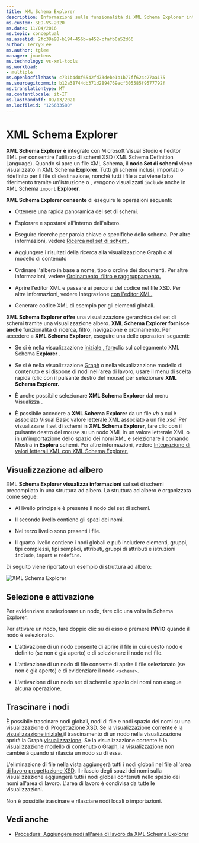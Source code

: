 ```yaml
---
title: XML Schema Explorer
description: Informazioni sulle funzionalità di XML Schema Explorer integrate con Visual Studio e l'editor XML.
ms.custom: SEO-VS-2020
ms.date: 11/04/2016
ms.topic: conceptual
ms.assetid: 2fc39e98-b194-456b-a452-cfafb0a52d66
author: TerryGLee
ms.author: tglee
manager: jmartens
ms.technology: vs-xml-tools
ms.workload:
- multiple
ms.openlocfilehash: c731b4d8f6542fd73debe1b1b77ff624c27aa175
ms.sourcegitcommit: b12a38744db371d2894769ecf305585f9577792f
ms.translationtype: MT
ms.contentlocale: it-IT
ms.lasthandoff: 09/13/2021
ms.locfileid: "126633580"
---
```

# <a name="xml-schema-explorer"></a>XML Schema Explorer

**XML Schema Explorer è** integrato con Microsoft Visual Studio e l'editor XML per consentire l'utilizzo di schemi XSD (XML Schema Definition Language). Quando si apre un file XML Schema, il **nodo Set di schemi** viene visualizzato in XML Schema **Explorer.** Tutti gli schemi inclusi, importati o ridefinito per il file di destinazione, nonché tutti i file a cui viene fatto riferimento tramite un'istruzione o , vengono visualizzati `include` anche in XML Schema `import` **Explorer.**

**XML Schema Explorer consente** di eseguire le operazioni seguenti:

- Ottenere una rapida panoramica del set di schemi.

- Esplorare e spostarsi all'interno dell'albero.

- Eseguire ricerche per parola chiave e specifiche dello schema. Per altre informazioni, vedere [Ricerca nel set di schemi.](../xml-tools/searching-the-schema-set.md)

- Aggiungere i risultati della ricerca alla visualizzazione Graph o al modello di contenuto

- Ordinare l'albero in base a nome, tipo o ordine dei documenti. Per altre informazioni, vedere [Ordinamento, filtro e raggruppamento.](../xml-tools/sorting-filtering-and-grouping-xml-schema-explorer.md)

- Aprire l'editor XML e passare ai percorsi del codice nel file XSD. Per altre informazioni, vedere Integrazione [con l'editor XML.](../xml-tools/integration-with-xml-editor.md)

- Generare codice XML di esempio per gli elementi globali.

**XML Schema Explorer offre** una visualizzazione gerarchica del set di schemi tramite una visualizzazione albero. **XML Schema Explorer fornisce anche** funzionalità di ricerca, filtro, navigazione e ordinamento. Per accedere a **XML Schema Explorer,** eseguire una delle operazioni seguenti:

- Se si è nella visualizzazione [iniziale , fare](../xml-tools/start-view.md)clic sul collegamento XML Schema **Explorer** .

- Se si è nella visualizzazione [Graph](../xml-tools/graph-view.md) o nella visualizzazione modello di contenuto e si dispone di nodi nell'area di lavoro, usare il menu di scelta rapida (clic con il pulsante destro del mouse) per selezionare **XML Schema Explorer.** [](../xml-tools/content-model-view.md)

- È anche possibile selezionare **XML Schema Explorer** dal menu Visualizza . 

- È possibile accedere a **XML Schema Explorer** da un file *vb* a cui è associato Visual Basic valore letterale XML associato a un file *xsd.* Per visualizzare il set di schemi in **XML Schema Explorer,** fare clic con il pulsante destro del mouse su un nodo XML in un valore letterale XML o in un'importazione dello spazio dei nomi XML e selezionare il comando Mostra **in Esplora** schemi. Per altre informazioni, vedere [Integrazione di valori letterali XML con XML Schema Explorer.](../xml-tools/integration-of-xml-literals-with-xml-schema-explorer.md)

## <a name="tree-view"></a>Visualizzazione ad albero
XML **Schema Explorer visualizza informazioni** sul set di schemi precompilato in una struttura ad albero. La struttura ad albero è organizzata come segue:

- Al livello principale è presente il nodo del set di schemi.

- Il secondo livello contiene gli spazi dei nomi.

- Nel terzo livello sono presenti i file.

- Il quarto livello contiene i nodi globali e può includere elementi, gruppi, tipi complessi, tipi semplici, attributi, gruppi di attributi e istruzioni `include`, `import` e `redefine`.

Di seguito viene riportato un esempio di struttura ad albero:

![XML Schema Explorer](../xml-tools/media/xmlschemaexplorer.gif)

## <a name="selection-and-activation"></a>Selezione e attivazione
Per evidenziare e selezionare un nodo, fare clic una volta in Schema Explorer.

Per attivare un nodo, fare doppio clic su di esso o premere **INVIO** quando il nodo è selezionato.

- L'attivazione di un nodo consente di aprire il file in cui questo nodo è definito (se non è già aperto) e di selezionare il nodo nel file.

- L'attivazione di un nodo di file consente di aprire il file selezionato (se non è già aperto) e di evidenziare il nodo `<schema>`.

- L'attivazione di un nodo set di schemi o spazio dei nomi non esegue alcuna operazione.

## <a name="drag-and-drop-nodes"></a>Trascinare i nodi
È possibile trascinare nodi globali, nodi di file e nodi spazio dei nomi su una visualizzazione di Progettazione XSD. Se la visualizzazione corrente è [la visualizzazione iniziale,](../xml-tools/start-view.md)il trascinamento di un nodo nella visualizzazione aprirà la Graph [visualizzazione](../xml-tools/graph-view.md). Se la visualizzazione corrente è la [visualizzazione](../xml-tools/content-model-view.md) modello di contenuto o Graph, la visualizzazione non cambierà quando si rilascia un nodo su di essa.

L'eliminazione di file nella vista aggiungerà tutti i nodi globali nel file all'area [di lavoro progettazione XSD](../xml-tools/xml-schema-designer-workspace.md). Il rilascio degli spazi dei nomi sulla visualizzazione aggiungerà tutti i nodi globali contenuti nello spazio dei nomi all'area di lavoro. L'area di lavoro è condivisa da tutte le visualizzazioni.

 Non è possibile trascinare e rilasciare nodi locali o importazioni.

## <a name="see-also"></a>Vedi anche

- [Procedura: Aggiungere nodi all'area di lavoro da XML Schema Explorer](../xml-tools/how-to-add-nodes-to-the-workspace-from-the-xml-schema-explorer.md)
